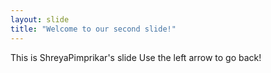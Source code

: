 ```yaml
---
layout: slide
title: "Welcome to our second slide!"
---
```

This is ShreyaPimprikar's slide
Use the left arrow to go back!
